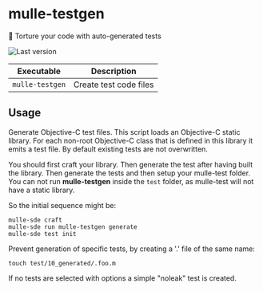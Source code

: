 # mulle-testgen

🦟 Torture your code with auto-generated tests

![Last version](https://img.shields.io/github/tag/mulle-foundation/mulle-testgen.svg)


Executable        | Description
------------------|--------------------------------
`mulle-testgen`   | Create test code files



## Usage

Generate Objective-C test files. This script loads an Objective-C static
library. For each non-root Objective-C class that is defined in this
library it emits a test file. By default existing tests are not overwritten.

You should first craft your library. Then generate the test after having
built the library. Then generate the tests and then setup your mulle-test
folder. You can not run **mulle-testgen** inside the `test` folder, as
mulle-test will not have a static library.

So the initial sequence might be:

```
mulle-sde craft
mulle-sde run mulle-testgen generate
mulle-sde test init
```

Prevent generation of specific tests, by creating a '.' file of the same
name:

```
touch test/10_generated/.foo.m
```

If no tests are selected with options a simple "noleak" test is created.

